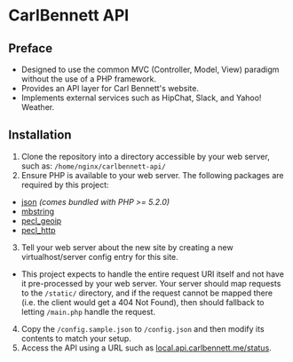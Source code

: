 # CarlBennett API
## Preface
- Designed to use the common MVC (Controller, Model, View) paradigm without the use of a PHP framework.
- Provides an API layer for Carl Bennett's website.
- Implements external services such as HipChat, Slack, and Yahoo! Weather.

## Installation
1. Clone the repository into a directory accessible by your web server, such as: ```/home/nginx/carlbennett-api/```
2. Ensure PHP is available to your web server. The following packages are required by this project:
 - [json](https://php.net/manual/book.json.php) _(comes bundled with PHP >= 5.2.0)_
 - [mbstring](https://php.net/manual/book.mbstring.php)
 - [pecl_geoip](https://php.net/manual/book.geoip.php)
 - [pecl_http](https://php.net/manual/http.install.php)
3. Tell your web server about the new site by creating a new virtualhost/server config entry for this site.
 - This project expects to handle the entire request URI itself and not have it pre-processed by your web server. Your server should map requests to the ```/static/``` directory, and if the request cannot be mapped there (i.e. the client would get a 404 Not Found), then should fallback to letting ```/main.php``` handle the request.
4. Copy the ```/config.sample.json``` to ```/config.json``` and then modify its contents to match your setup.
5. Access the API using a URL such as [local.api.carlbennett.me/status](https://local.api.carlbennett.me/status).
